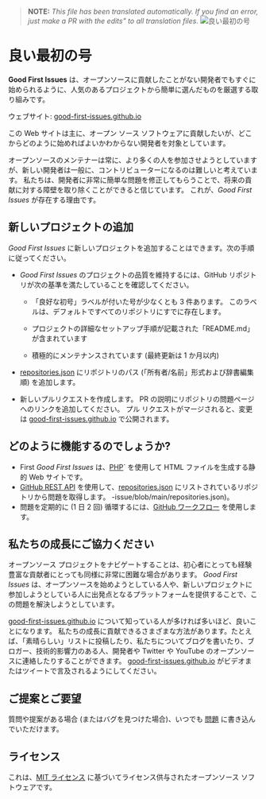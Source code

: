 >**NOTE:** _This file has been translated automatically. If you find an error, just make a PR with the edits" to all translation files._
![良い最初の号](../assets/github/social-preview.png)

# 良い最初の号

**Good First Issues** は、オープンソースに貢献したことがない開発者でもすぐに始められるように、人気のあるプロジェクトから簡単に選んだものを厳選する取り組みです。

ウェブサイト: [good-first-issues.github.io](https://good-first-issues.github.io)

この Web サイトは主に、オープン ソース ソフトウェアに貢献したいが、どこからどのように始めればよいかわからない開発者を対象としています。

オープンソースのメンテナーは常に、より多くの人を参加させようとしていますが、新しい開発者は一般に、コントリビューターになるのは難しいと考えています。 私たちは、開発者に非常に簡単な問題を修正してもらうことで、将来の貢献に対する障壁を取り除くことができると信じています。 これが、*Good First Issues* が存在する理由です。

## 新しいプロジェクトの追加

*Good First Issues* に新しいプロジェクトを追加することはできます。次の手順に従ってください。

- *Good First Issues* のプロジェクトの品質を維持するには、GitHub リポジトリが次の基準を満たしていることを確認してください。

     - 「良好な初号」ラベルが付いた号が少なくとも 3 件あります。 このラベルは、デフォルトですべてのリポジトリにすでに存在します。

     - プロジェクトの詳細なセットアップ手順が記載された「README.md」が含まれています

     - 積極的にメンテナンスされています (最終更新は 1 か月以内)

- [repositories.json](https://github.com/gomzyakov/good-first-issue/blob/main/repositories.json) にリポジトリのパス (「所有者/名前」形式および辞書編集順) を追加します。

- 新しいプルリクエストを作成します。 PR の説明にリポジトリの問題ページへのリンクを追加してください。 プル リクエストがマージされると、変更は [good-first-issues.github.io](https://good-first-issues.github.io) で公開されます。

## どのように機能するのでしょうか?

- First *Good First Issues* は、[PHP](https://www.php.net)` を使用して HTML ファイルを生成する静的 Web サイトです。
- [GitHub REST API](https://docs.github.com/en/rest) を使用して、[repositories.json](https://github.com/gomzyakov/good-first) にリストされているリポジトリから問題を取得します。 -issue/blob/main/repositories.json)。
- 問題を定期的に (1 日 2 回) 循環するには、[GitHub ワークフロー](https://docs.github.com/en/actions/using-workflows) を使用します。

## 私たちの成長にご協力ください

オープンソース プロジェクトをナビゲートすることは、初心者にとっても経験豊富な貢献者にとっても同様に非常に困難な場合があります。 *Good First Issues* は、オープンソースを始めようとしている人や、新しいプロジェクトに参加しようとしている人に出発点となるプラットフォームを提供することで、この問題を解決しようとしています。

[good-first-issues.github.io](https://good-first-issues.github.io) について知っている人が多ければ多いほど、良いことになります。 私たちの成長に貢献できるさまざまな方法があります。たとえば、「素晴らしい」リストに投稿したり、私たちについてブログを書いたり、ブロガー、技術的影響力のある人、開発者や Twitter や YouTube のオープンソースに連絡したりすることができます。 [good-first-issues.github.io](https://good-first-issues.github.io) がビデオまたはツイートで言及されるようにしてください。

## ご提案とご要望

質問や提案がある場合 (またはバグを見つけた場合)、いつでも [問題](https://github.com/good-first-issues/good-first-issues.github.io/issues) に書き込んでいただけます。

## ライセンス

これは、[MIT ライセンス](https://github.com/good-first-issues/good-first-issues.github.io/blob/main/LICENSE) に基づいてライセンス供与されたオープンソース ソフトウェアです。
